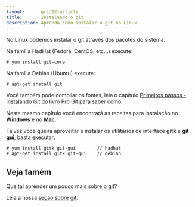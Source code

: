 ```yaml
---
layout:      grid12-article
title:       Instalando o git
description: Aprenda como instalar o git no Linux
---
```


No Linux podemos instalar o git através dos pacotes do sistema.

Na família HadHat (Fedora, CentOS, etc...) execute:

	# yum install git-core

Na família Debian (Ubuntu) execute:

    # apt-get install git

Você também pode compilar os fontes, leia o capítulo 
[Primeiros passos - Instalando Git](http://git-scm.com/book/pt-br/Primeiros-passos-Instalando-Git "link-externo")
do livro Pro Git para saber como.

Neste mesmo capítulo você encontrará as receitas para instalação no __Windows__ e no __Mac__.
 
Talvez você queira aproveitar e instalar os utilitários de interface __gitk__ e __git gui__, basta executar:

    # yum install gitk git-gui        // hadhat
    # apt-get install gitk git-gui    // debian


Veja tamém
---

Que tal aprender um pouco mais sobre o git?

Leia a nossa [seção sobre git](/git/).

